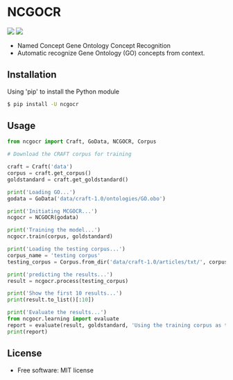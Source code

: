 # NCGOCR

[![](https://img.shields.io/travis/jeroyang/ncgocr.svg)](https://travis-ci.org/jeroyang/ncgocr)
[![](https://img.shields.io/pypi/v/ncgocr.svg)](https://pypi.python.org/pypi/ncgocr)

- Named Concept Gene Ontology Concept Recognition
- Automatic recognize Gene Ontology (GO) concepts from context.

## Installation

Using 'pip' to install the Python module
```bash
$ pip install -U ncgocr
```

## Usage
```python
from ncgocr import Craft, GoData, NCGOCR, Corpus

# Download the CRAFT corpus for training

craft = Craft('data')
corpus = craft.get_corpus()
goldstandard = craft.get_goldstandard()

print('Loading GO...')
godata = GoData('data/craft-1.0/ontologies/GO.obo')

print('Initiating MCGOCR...')
ncgocr = NCGOCR(godata)

print('Training the model...')
ncgocr.train(corpus, goldstandard)

print('Loading the testing corpus...')
corpus_name = 'testing corpus'
testing_corpus = Corpus.from_dir('data/craft-1.0/articles/txt/', corpus_name)

print('predicting the results...')
result = ncgocr.process(testing_corpus)

print('Show the first 10 results...')
print(result.to_list()[:10])

print('Evaluate the results...')
from ncgocr.learning import evaluate
report = evaluate(result, goldstandard, 'Using the training corpus as the testing corpus')
print(report)
```


## License
* Free software: MIT license
